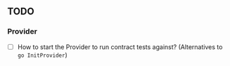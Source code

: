 ## TODO

### Provider

- [ ] How to start the Provider to run contract tests against? (Alternatives to `go InitProvider`)